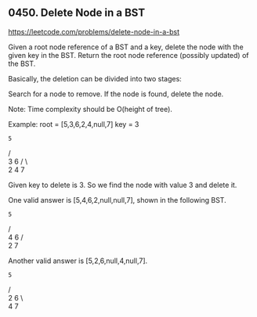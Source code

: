 ## 0450. Delete Node in a BST

https://leetcode.com/problems/delete-node-in-a-bst

Given a root node reference of a BST and a key, delete the node with the given key in the BST. Return the root node reference (possibly updated) of the BST.

Basically, the deletion can be divided into two stages:

Search for a node to remove.
If the node is found, delete the node.

Note: Time complexity should be O(height of tree).

Example:
root = [5,3,6,2,4,null,7]
key = 3

    5

/ \
 3 6
/ \ \
2 4 7

Given key to delete is 3. So we find the node with value 3 and delete it.

One valid answer is [5,4,6,2,null,null,7], shown in the following BST.

    5

/ \
 4 6
/ \
2 7

Another valid answer is [5,2,6,null,4,null,7].

    5

/ \
 2 6
\ \
 4 7
